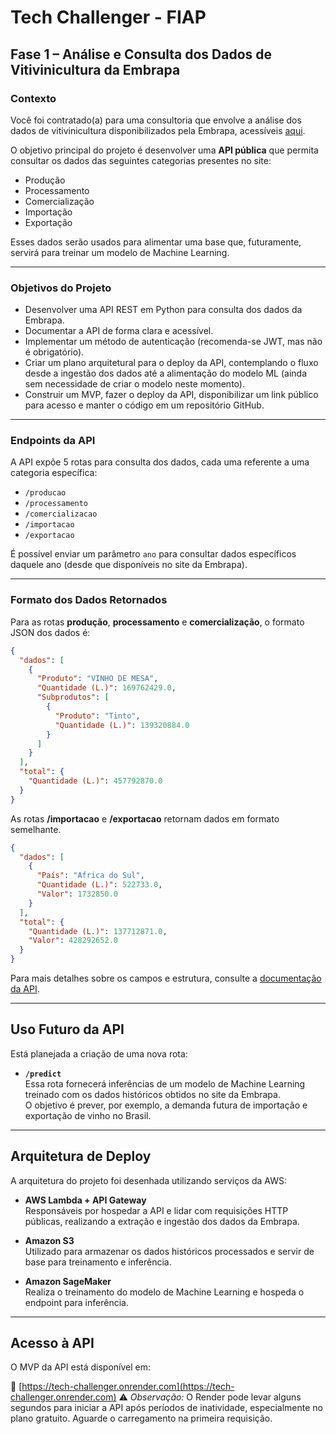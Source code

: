 # Tech Challenger - FIAP

## Fase 1 – Análise e Consulta dos Dados de Vitivinicultura da Embrapa

### Contexto

Você foi contratado(a) para uma consultoria que envolve a análise dos dados de vitivinicultura disponibilizados pela Embrapa, acessíveis [aqui](http://vitibrasil.cnpuv.embrapa.br/index.php?opcao=opt_01).

O objetivo principal do projeto é desenvolver uma **API pública** que permita consultar os dados das seguintes categorias presentes no site:

- Produção  
- Processamento  
- Comercialização  
- Importação  
- Exportação  

Esses dados serão usados para alimentar uma base que, futuramente, servirá para treinar um modelo de Machine Learning.

---

### Objetivos do Projeto

- Desenvolver uma API REST em Python para consulta dos dados da Embrapa.  
- Documentar a API de forma clara e acessível.  
- Implementar um método de autenticação (recomenda-se JWT, mas não é obrigatório).  
- Criar um plano arquitetural para o deploy da API, contemplando o fluxo desde a ingestão dos dados até a alimentação do modelo ML (ainda sem necessidade de criar o modelo neste momento).  
- Construir um MVP, fazer o deploy da API, disponibilizar um link público para acesso e manter o código em um repositório GitHub.

---

### Endpoints da API

A API expõe 5 rotas para consulta dos dados, cada uma referente a uma categoria específica:

- `/producao`  
- `/processamento`  
- `/comercializacao`  
- `/importacao`  
- `/exportacao`  

É possível enviar um parâmetro `ano` para consultar dados específicos daquele ano (desde que disponíveis no site da Embrapa).

---

### Formato dos Dados Retornados

Para as rotas **produção**, **processamento** e **comercialização**, o formato JSON dos dados é:

```json
{
  "dados": [
    {
      "Produto": "VINHO DE MESA",
      "Quantidade (L.)": 169762429.0,
      "Subprodutos": [
        {
          "Produto": "Tinto",
          "Quantidade (L.)": 139320884.0
        }
      ]
    }
  ],
  "total": {
    "Quantidade (L.)": 457792870.0
  }
}
```

As rotas **/importacao** e **/exportacao** retornam dados em formato semelhante.  

```json
{
  "dados": [
    {
      "País": "Africa do Sul",
      "Quantidade (L.)": 522733.0,
      "Valor": 1732850.0
    }
  ],
  "total": {
    "Quantidade (L.)": 137712871.0,
    "Valor": 428292652.0
  }
}
```
Para mais detalhes sobre os campos e estrutura, consulte a [documentação da API](https://tech-challenger.onrender.com/docs).

---

## Uso Futuro da API

Está planejada a criação de uma nova rota:

- **`/predict`**  
  Essa rota fornecerá inferências de um modelo de Machine Learning treinado com os dados históricos obtidos no site da Embrapa.  
  O objetivo é prever, por exemplo, a demanda futura de importação e exportação de vinho no Brasil.

---

## Arquitetura de Deploy

A arquitetura do projeto foi desenhada utilizando serviços da AWS:

- **AWS Lambda + API Gateway**  
  Responsáveis por hospedar a API e lidar com requisições HTTP públicas, realizando a extração e ingestão dos dados da Embrapa.

- **Amazon S3**  
  Utilizado para armazenar os dados históricos processados e servir de base para treinamento e inferência.

- **Amazon SageMaker**  
  Realiza o treinamento do modelo de Machine Learning e hospeda o endpoint para inferência.

---

##  Acesso à API

O MVP da API está disponível em:

🔗 [https://tech-challenger.onrender.com](https://tech-challenger.onrender.com)
⚠️ *Observação:* O Render pode levar alguns segundos para iniciar a API após períodos de inatividade, especialmente no plano gratuito. Aguarde o carregamento na primeira requisição.
